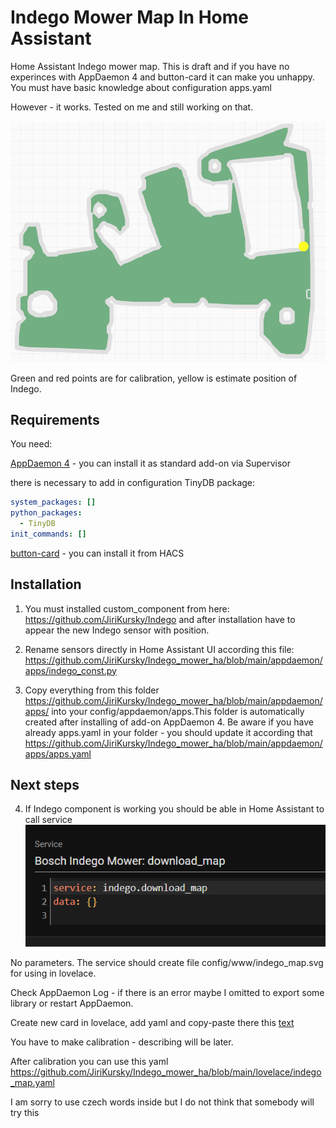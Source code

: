 # Indego Mower Map In Home Assistant 
Home Assistant Indego mower map. This is draft and if you have no experinces with AppDaemon 4 and button-card it can make you unhappy. You must have basic knowledge about configuration apps.yaml

However - it works. Tested on me and still working on that.

![Map example](/doc/m1-map.png)

Green and red points are for calibration, yellow is estimate position of Indego.
## Requirements
You need:

[AppDaemon 4](https://github.com/hassio-addons/addon-appdaemon) - you can install it as standard add-on via Supervisor

there is necessary to add in configuration TinyDB package:
```yaml
system_packages: []
python_packages:  
  - TinyDB
init_commands: []
```


[button-card](https://github.com/custom-cards/button-card) - you can install it from HACS

## Installation

1. You must installed custom_component from here: https://github.com/JiriKursky/Indego and after installation have to appear the new Indego sensor with position.

2. Rename sensors directly in Home Assistant UI according this file: https://github.com/JiriKursky/Indego_mower_ha/blob/main/appdaemon/apps/indego_const.py 

3. Copy everything from this folder https://github.com/JiriKursky/Indego_mower_ha/blob/main/appdaemon/apps/ into your config/appdaemon/apps.This folder is automatically created after installing of add-on AppDaemon 4. Be aware if you have already apps.yaml in your folder - you should update it according that https://github.com/JiriKursky/Indego_mower_ha/blob/main/appdaemon/apps/apps.yaml 

## Next steps

4. If Indego component is working you should be able in Home Assistant to call service
![service](/doc/01-service.png)

No parameters. The service should create file config/www/indego_map.svg for using in lovelace.

Check AppDaemon Log - if there is an error maybe I omitted to export some library or restart AppDaemon.

Create new card in lovelace, add yaml and copy-paste there this [text](https://github.com/JiriKursky/Indego_mower_ha/blob/main/lovelace/indego_map_calibration.yaml)

You have to make calibration - describing will be later.

After calibration you can use this yaml https://github.com/JiriKursky/Indego_mower_ha/blob/main/lovelace/indego_map.yaml

I am sorry to use czech words inside but I do not think that somebody will try this
